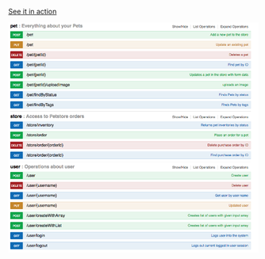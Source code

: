 [See it in action](http://petstore.swagger.io/?url=http://rebilly.github.io/ReDoc/swagger.yaml)

![swagger.png](resources/E71CD8CC7A1EF9EED406655CE19DDAB4.png)